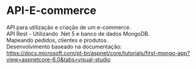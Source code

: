 # API-E-commerce
API para utilização e criação de um e-commerce.</br>
API Rest - Utilizando .Net 5 e banco de dados MongoDB. </br>
Mapeando pedidos, clientes e produtos.</br>
Desenvolvimento baseado na documentação: https://docs.microsoft.com/pt-br/aspnet/core/tutorials/first-mongo-app?view=aspnetcore-6.0&tabs=visual-studio

